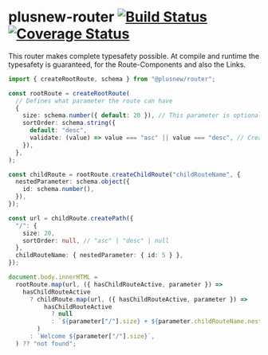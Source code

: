 # plusnew-router [![Build Status](https://api.travis-ci.com/plusnew/router.svg?branch=master)](https://travis-ci.com/plusnew/router) [![Coverage Status](https://coveralls.io/repos/github/plusnew/router/badge.svg?branch=master)](https://coveralls.io/github/plusnew/router)

This router makes complete typesafety possible.
At compile and runtime the typesafety is guaranteed, for the Route-Components and also the Links.

```ts
import { createRootRoute, schema } from "@plusnew/router";

const rootRoute = createRootRoute(
  // Defines what parameter the route can have
  {
    size: schema.number({ default: 20 }), // This parameter is optional and has a default of 20
    sortOrder: schema.string({
      default: "desc",
      validate: (value) => value === "asc" || value === "desc", // Creates typesafety of only allowing the literals "asc" and "desc"
    }),
  },
);

const childRoute = rootRoute.createChildRoute("childRouteName", {
  nestedParameter: schema.object({
    id: schema.number(),
  }),
});

const url = childRoute.createPath({
  "/": {
    size: 20,
    sortOrder: null, // "asc" | "desc" | null
  },
  childRouteName: { nestedParameter: { id: 5 } },
});

document.body.innerHTML =
  rootRoute.map(url, ({ hasChildRouteActive, parameter }) =>
    hasChildRouteActive
      ? childRoute.map(url, ({ hasChildRouteActive, parameter }) =>
          hasChildRouteActive
            ? null
            : `${parameter["/"].size} + ${parameter.childRouteName.nestedParameter.id}`,
        )
      : `Welcome ${parameter["/"].size}`,
  ) ?? "not found";

```
